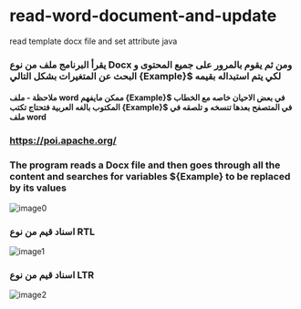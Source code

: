 # read-word-document-and-update
read template docx file and set attribute java

### يقرأ البرنامج ملف من نوع Docx ومن ثم يقوم بالمرور على جميع المحتوى و البحث عن المتغيرات بشكل التالي {Example}$ لكي يتم استبداله بقيمه 
#### ملاحظة - ملف word ممكن مايفهم {Example}$ في بعض الاحيان خاصه مع الخطاب المكتوب بالغه العربية  فتحتاج تكتب {Example}$ في المتصفح بعدها تنسخه و تلصقه في ملف word


### https://poi.apache.org/
### The program reads a Docx file and then goes through all the content and searches for variables ${Example} to be replaced by its values


![image0](https://user-images.githubusercontent.com/70335592/174295332-3acedc42-a76b-4f43-a3fe-43be1fde4ff5.png)

### اسناد قيم من نوع RTL
![image1](https://user-images.githubusercontent.com/70335592/174295344-fe7dfa06-80a5-4f6c-8287-e854e2d050a7.png)

### اسناد قيم من نوع LTR
![image2](https://user-images.githubusercontent.com/70335592/174295360-4d0dbe27-b709-4c8f-b28d-aa09451c77a0.png)

